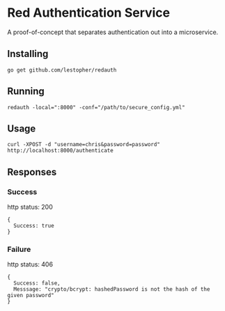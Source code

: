# Red Authentication Service
A proof-of-concept that separates authentication out into a microservice.

## Installing
`go get github.com/lestopher/redauth`

## Running
`redauth -local=":8000" -conf="/path/to/secure_config.yml"`

## Usage
`curl -XPOST -d "username=chris&password=password" http://localhost:8000/authenticate`

## Responses
### Success
http status: 200
```
{
  Success: true
}
```
### Failure
http status: 406
```
{
  Success: false,
  Messsage: "crypto/bcrypt: hashedPassword is not the hash of the given password"
}
```
